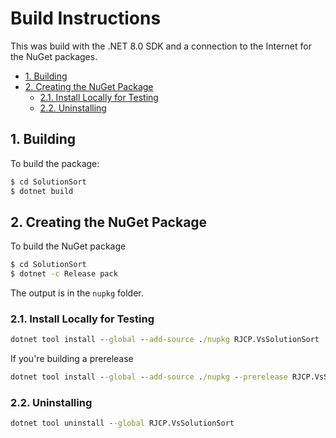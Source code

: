 # Build Instructions <!-- omit in toc -->

This was build with the .NET 8.0 SDK and a connection to the Internet for the
NuGet packages.

- [1. Building](#1-building)
- [2. Creating the NuGet Package](#2-creating-the-nuget-package)
  - [2.1. Install Locally for Testing](#21-install-locally-for-testing)
  - [2.2. Uninstalling](#22-uninstalling)

## 1. Building

To build the package:

```cmd
$ cd SolutionSort
$ dotnet build
```

## 2. Creating the NuGet Package

To build the NuGet package

```cmd
$ cd SolutionSort
$ dotnet -c Release pack
```

The output is in the `nupkg` folder.

### 2.1. Install Locally for Testing

```cmd
dotnet tool install --global --add-source ./nupkg RJCP.VsSolutionSort
```

If you're building a prerelease

```cmd
dotnet tool install --global --add-source ./nupkg --prerelease RJCP.VsSolutionSort
```

### 2.2. Uninstalling

```cmd
dotnet tool uninstall --global RJCP.VsSolutionSort
```
